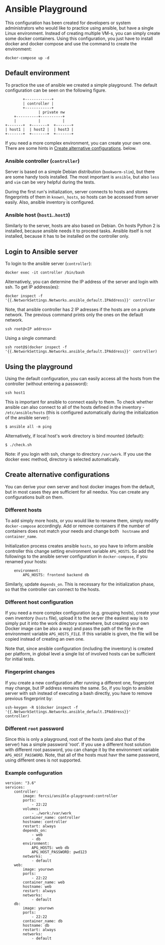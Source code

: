 # Ansible Playground

This   configuration  has   been  created   for  developers   or  system
administrators  who would  like to  practice using  ansible, but  have a
single Linux  environment. Instead  of creating  multiple VM-s,  you can
simply create some docker containers. Using this configuration, you just
have to install docker and docker  compose and use the command to create
the environment:

```
docker-compose up -d
```

## Default environment

To practice the use of ansible we created a simple playground. The
default configuration can be seen on the following figure.

            +------------+
            | controller |
            +------------+
                   | private nw
        +----------+----------+
        |          |          |
    +-------+  +-------+  +-------+
    | host1 |  | host2 |  | host3 |
    +-------+  +-------+  +-------+

If you  need a more  complex environment, you  can create your  own one.
There are some hints in
[Create alternative configurations](#create-alternative-configurations).
below.

### Ansible controller (`controller`)

Server is based  on a simple Debian  distribution (`bookworm-slim`), but
there are some  handy tools installed. The most  important is `ansible`,
but also `less` and `vim` can be very helpful during the tests.

During  the first  run's initialization,  server connects  to hosts  and
stores fingerprints of them in `known\_hosts`, so hosts  can be accessed
from server easily. Also, ansible inventory is configured.

### Ansible host (`host1`..`host3`)

Similarly to the server, hosts are also based on Debian. On hosts Python
2  is installed,  because ansible  needs  it to  proceed tasks.  Ansible
itself  is  not  installed,  because  it has  to  be  installed  on  the
controller only.

## Login to Ansible server

To login to the ansible server (`controller`):

```
docker exec -it controller /bin/bash
```

Alternatively, you can determine the IP  address of the server and login
with ssh. To get IP address(es):

```
docker inspect -f '{{.NetworkSettings.Networks.ansible_default.IPAddress}}' controller
```

Note, that ansible  controller has 2 IP  adresses if the hosts  are on a
private  network. The  previous  command  prints only  the  ones on  the
default network.

```
ssh root@<IP address>
```

Using a single command:

```
ssh root@$(docker inspect -f '{{.NetworkSettings.Networks.ansible_default.IPAddress}}' controller)
```

## Using the playground

Using the  default configuration,  you can easily  access all  the hosts
from the controller (without entering a password):

```
ssh host1
```

This  is important  for  ansible to  connect easily  to  them. To  check
whether ansible  can also  connect to  all of the  hosts defined  in the
inventory  -  `/etc/ansible/hosts`  (this  is  configured  automatically
during the initialization of the ansible server):


```
$ ansible all -m ping
```

Alternatively, if local host's work directory is bind mounted (default):

```
$ ./check.sh
```

Note: if you login with ssh, change to directory `/var/work`. If you use
the docker exec method, directory is selected automatically.


## Create alternative configurations

You can derive your own server  and host docker images from the default,
but in most cases they are sufficient for all needsx. You can create any
configurations built on them.

### Different hosts

To  add simply  more hosts,  or you  would like  to rename  them, simply
modify  `docker-compose` accordingly.  Add or  remove containers  if the
number  of containers  does  not  match your  needs  and  change both  `
hostname` and `container_name`.

Initialization process  creates ansible `hosts`,  so you have  to inform
ansible controller this change setting environment variable `APG_HOSTS`.
So  add   the  followings  to   the  ansible  server   configuration  in
`docker-compose`, if you renamed your hosts:

```
    environment:
        APG_HOSTS: frontend backend db
```

Similarly, update `depends_on`. This is necessary for the initialization
phase, so that the controller can connect to the hosts.

### Different host configuration

If you need  a more complex configuration (e.g.  grouping hosts), create
your own inventory (`hosts` file), upload  it to the server (the easiest
way is to simply put it  into the work directory somewhere, but creating
your own Docker image  can be also a way) and pass the  path of the file
in the environment variable `APG_HOSTS_FILE`. If this variable is given,
the file will be copied instead of creating an own one.

Note  that, since  ansible  configuration (including  the inventory)  is
created per  platform, in global level  a single list of  involved hosts
can be sufficient for initial tests.

### Fingerprint changes

If  you  create a  new  configuration  after  running a  different  one,
fingerprint may  change, but  IP address  remains the  same. So,  if you
login to ansible  server with ssh instead of executing  a bash directly,
you have to remove previous fingerprint by:

```
ssh-keygen -R $(docker inspect -f '{{.NetworkSettings.Networks.ansible_default.IPAddress}}'
controller)
```

### Different `root` password

Since this is only a playground, root of the hosts (and also that of the
server)  has a  simple  password 'root'.  If you  use  a different  host
solution  with  different  root  password,  you can  change  it  by  the
environment variable  `APG_HOST_PASSWORD`. Note,  that all of  the hosts
must havr the same password, using different ones is not supported.

### Example confuguration

```
version: "3.6"
services:
    controller:
        image: fercsi/ansible-playground:controller
        ports:
            - 22:22
        volumes:
            - ./work:/var/work
        container_name: controller
        hostname: controller
        restart: always
        depends_on:
            - web
            - db
        environment:
            APG_HOSTS: web db
            APG_HOST_PASSWORD: pwd123
        networks:
            - default
    web:
        image: yourown
        ports:
            - 22:22
        container_name: web
        hostname: web
        restart: always
        networks:
            - default
    db:
        image: yourown
        ports:
            - 22:22
        container_name: db
        hostname: db
        restart: always
        networks:
            - default
```
